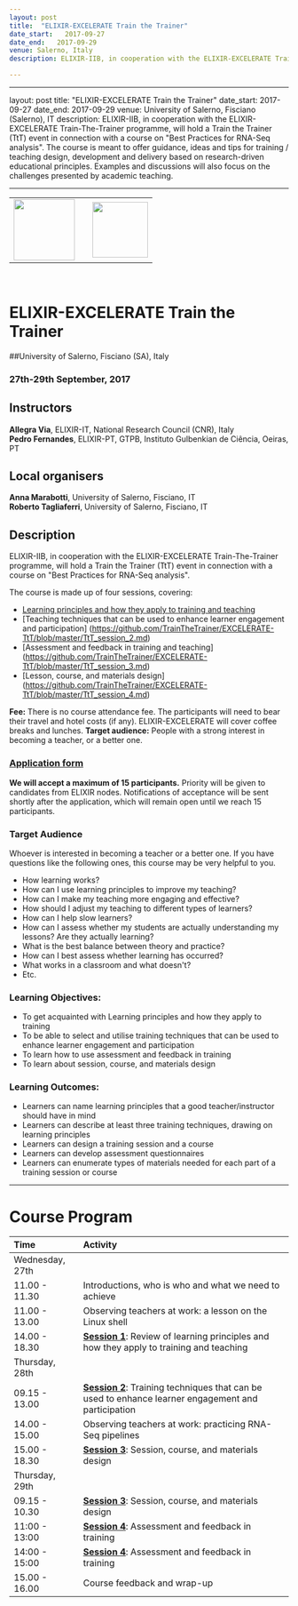 ```yaml
---
layout: post
title:  "ELIXIR-EXCELERATE Train the Trainer"
date_start:   2017-09-27
date_end:   2017-09-29
venue: Salerno, Italy
description: ELIXIR-IIB, in cooperation with the ELIXIR-EXCELERATE Train-The-Trainer programme, will hold a Train the Trainer (TtT) event in connection with a course on "Best Practices for RNA-Seq analysis". The course is meant to offer guidance, ideas and tips for training / teaching design, development and delivery based on research-driven educational principles. Examples and discussions will also focus on the challenges presented by academic teaching.

---
```





---
layout: post
title:  "ELIXIR-EXCELERATE Train the Trainer"
date_start:   2017-09-27
date_end:   2017-09-29
venue: University of Salerno, Fisciano (Salerno), IT
description: ELIXIR-IIB, in cooperation with the ELIXIR-EXCELERATE Train-The-Trainer programme, will hold a Train the Trainer (TtT) event in connection with a course on "Best Practices for RNA-Seq analysis". 
The course is meant to offer guidance, ideas and tips for training / teaching design, development and delivery based on research-driven educational principles. Examples and discussions will also focus on the challenges presented by academic teaching. 

---

<table border="0" width="600">
  <tr>
    <td><a href="http://elixir-italy.org"><img src="../../../img/logo_elixir_italy.jpg" height="110"></a></td>
    <td></td>
    <td><a href="http://web.unisa.it/ateneo"><img src="../../../img/Logo_unisalerno.png" height="100"></a></td>
    </a></td>
  </tr>
</table>

<br>


# ELIXIR-EXCELERATE Train the Trainer

##University of Salerno, Fisciano (SA), Italy
### 27th-29th September, 2017

## Instructors

**Allegra Via**, ELIXIR-IT, National Research Council (CNR), Italy <br>
**Pedro Fernandes**, ELIXIR-PT, GTPB, Instituto Gulbenkian de Ciência, Oeiras, PT <br>

## Local organisers
**Anna Marabotti**, University of Salerno, Fisciano, IT <br>
**Roberto Tagliaferri**, University of Salerno, Fisciano, IT

## Description

ELIXIR-IIB, in cooperation with the ELIXIR-EXCELERATE Train-The-Trainer programme, will hold a Train the Trainer (TtT) event in connection with a course on "Best Practices for RNA-Seq analysis". 

The course is made up of four sessions, covering: 

* [Learning principles and how they apply to training and teaching](https://github.com/TrainTheTrainer/EXCELERATE-TtT/blob/master/TtT_session_1.md)
* [Teaching techniques that can be used to enhance learner engagement and participation] (https://github.com/TrainTheTrainer/EXCELERATE-TtT/blob/master/TtT_session_2.md)
* [Assessment and feedback in training and teaching] (https://github.com/TrainTheTrainer/EXCELERATE-TtT/blob/master/TtT_session_3.md)
* [Lesson, course, and materials design] (https://github.com/TrainTheTrainer/EXCELERATE-TtT/blob/master/TtT_session_4.md)


**Fee:** There is no course attendance fee. The participants will need to bear their travel and hotel costs (if any). ELIXIR-EXCELERATE will cover coffee breaks and lunches.
**Target audience:** People with a strong interest in becoming a teacher, or a better one.

### [Application form](https://goo.gl/forms/EJEoqXobj0MYflv22)
**We will accept a maximum of 15 participants.** Priority will be given to candidates from ELIXIR nodes. Notifications of acceptance will be sent shortly after the application, which will remain open until we reach 15 participants. 

### Target Audience
Whoever is interested in becoming a teacher or a better one. 
If you have questions like the following ones, this course may be very helpful to you.

* How learning works?
* How can I use learning principles to improve my teaching?
* How can I make my teaching more engaging and effective?
* How should I adjust my teaching to different types of learners?
* How can I help slow learners?
* How can I assess whether my students are actually understanding my lessons? Are they actually learning?
* What is the best balance between theory and practice?
* How can I best assess whether learning has occurred? 
* What works in a classroom and what doesn't?
* Etc.

### Learning Objectives:  
 * To get acquainted with Learning principles and how they apply to training
 * To be able to select and utilise training techniques that can be used to enhance learner engagement and participation
 * To learn how to use assessment and feedback in training
 * To learn about session, course, and materials design

### Learning Outcomes:
 * Learners can name learning principles that a good teacher/instructor should have in mind
 * Learners can describe at least three training techniques, drawing on learning principles
 * Learners can design a training session and a course
 * Learners can develop assessment questionnaires
 * Learners can enumerate types of materials needed for each part of a training session or course

---



# Course Program

 Time | Activity
:-------------|:----------------
Wednesday, 27th       |
11.00 - 11.30         | Introductions, who is who and what we need to achieve
11.00 - 13.00			  | Observing teachers at work: a lesson on the Linux shell
14.00 - 18.30         | [**Session 1**](./TtT_session_1.md): Review of learning principles and how they apply to training and teaching
Thursday, 28th        |
09.15 - 13.00         | [**Session 2**](./TtT_session_2.md): Training techniques that can be used to enhance learner engagement and participation
14.00 - 15.00	         | Observing teachers at work: practicing RNA-Seq pipelines
15.00 - 18.30         | [**Session 3**](./TtT_session_3.md): Session, course, and materials design
Thursday, 29th        |
09.15 - 10.30         | [**Session 3**](./TtT_session_3.md): Session, course, and materials design
11:00 - 13:00         | [**Session 4**](./TtT_session_4.md): Assessment and feedback in training
14:00 - 15:00         | [**Session 4**](./TtT_session_4.md): Assessment and feedback in training
15.00 - 16.00         | Course feedback and wrap-up

 
